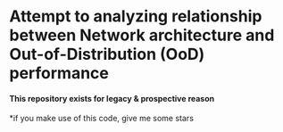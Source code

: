 # Attempt to analyzing relationship between Network architecture and Out-of-Distribution (OoD) performance

#### This repository exists for legacy & prospective reason

*if you make use of this code, give me some stars 
